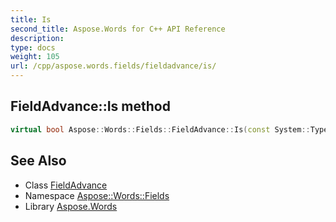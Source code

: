 ```yaml
---
title: Is
second_title: Aspose.Words for C++ API Reference
description: 
type: docs
weight: 105
url: /cpp/aspose.words.fields/fieldadvance/is/
---
```

## FieldAdvance::Is method




```cpp
virtual bool Aspose::Words::Fields::FieldAdvance::Is(const System::TypeInfo &target) const override
```

## See Also

* Class [FieldAdvance](../)
* Namespace [Aspose::Words::Fields](../../)
* Library [Aspose.Words](../../../)
